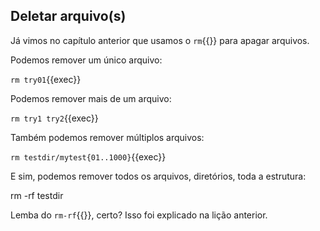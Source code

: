 ## Deletar arquivo(s)
Já vimos no capítulo anterior que usamos o `rm`{{}} para apagar arquivos.

Podemos remover um único arquivo:

`rm try01`{{exec}}

Podemos remover mais de um arquivo:

`rm try1 try2`{{exec}}

Também podemos remover múltiplos arquivos:

`rm testdir/mytest{01..1000}`{{exec}}

E sim, podemos remover todos os arquivos, diretórios, toda a estrutura:

rm -rf testdir

Lemba do `rm-rf`{{}}, certo? Isso foi explicado na lição anterior.